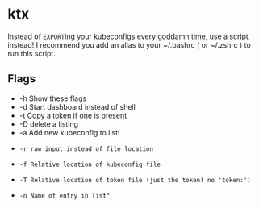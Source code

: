 # ktx

Instead of `EXPORT`ing your kubeconfigs every goddamn time, use a script instead!
I recommend you add an alias to your ~/.bashrc ( or ~/.zshrc ) to run this script.

## Flags
- -h Show these flags
- -d Start dashboard instead of shell
- -t Copy a token if one is present
- -D <name> delete a listing
- -a Add new kubeconfig to list!
-     -r raw input instead of file location
-     -f Relative location of kubeconfig file
-     -T Relative location of token file (just the token! no 'token:')
-     -n Name of entry in list"
